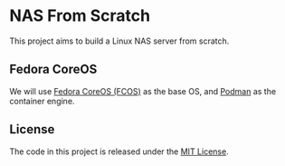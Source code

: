 # NAS From Scratch

This project aims to build a Linux NAS server from scratch.

## Fedora CoreOS

We will use [Fedora CoreOS (FCOS)](https://docs.fedoraproject.org/en-US/fedora-coreos) as the base OS, and [Podman](https://podman.io) as the container engine.

## License

The code in this project is released under the [MIT License](./LICENSE).
